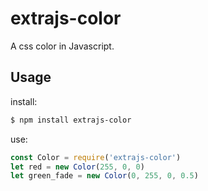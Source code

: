 # extrajs-color
A css color in Javascript.


## Usage

install:
```bash
$ npm install extrajs-color
```
use:
```js
const Color = require('extrajs-color')
let red = new Color(255, 0, 0)
let green_fade = new Color(0, 255, 0, 0.5)
```
